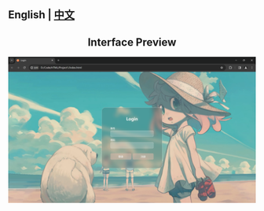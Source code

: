 English | [中文](./README_cn.md)
---
<h2 align="center"> Interface Preview</h2>
<img src="source\image\Snipaste_2024-03-16_13-23-12.png" alt="Login" />
